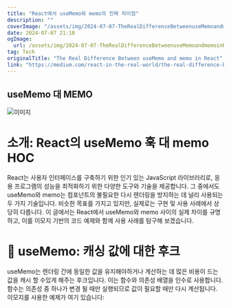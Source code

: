 ```yaml
---
title: "React에서 useMemo와 memo의 진짜 차이점"
description: ""
coverImage: "/assets/img/2024-07-07-TheRealDifferenceBetweenuseMemoandmemoinReact_0.png"
date: 2024-07-07 21:10
ogImage:
  url: /assets/img/2024-07-07-TheRealDifferenceBetweenuseMemoandmemoinReact_0.png
tag: Tech
originalTitle: "The Real Difference Between useMemo and memo in React"
link: "https://medium.com/react-in-the-real-world/the-real-difference-between-usememo-and-memo-in-react-743c4cd3113a"
---
```


## useMemo 대 MEMO

![이미지](/assets/img/2024-07-07-TheRealDifferenceBetweenuseMemoandmemoinReact_0.png)

# 소개: React의 useMemo 훅 대 memo HOC

React는 사용자 인터페이스를 구축하기 위한 인기 있는 JavaScript 라이브러리로, 응용 프로그램의 성능을 최적화하기 위한 다양한 도구와 기술을 제공합니다. 그 중에서도 useMemo와 memo는 컴포넌트의 불필요한 다시 렌더링을 방지하는 데 널리 사용되는 두 가지 기술입니다. 비슷한 목표를 가지고 있지만, 실제로는 구현 및 사용 사례에서 상당히 다릅니다. 이 글에서는 React에서 useMemo와 memo 사이의 실제 차이를 규명하고, 이를 이모지 기반의 코드 예제와 함께 사용 사례를 탐구해 보겠습니다.

<div class="content-ad"></div>

# 🎯 useMemo: 캐싱 값에 대한 후크

useMemo는 렌더링 간에 동일한 값을 유지해야하거나 계산하는 데 많은 비용이 드는 값을 캐시 할 수있게 해주는 후크입니다. 이는 함수와 의존성 배열을 인수로 사용합니다. 함수는 의존성 중 하나가 변경 될 때만 실행되므로 값이 필요할 때만 다시 계산됩니다. 이모지를 사용한 예제가 여기 있습니다:
